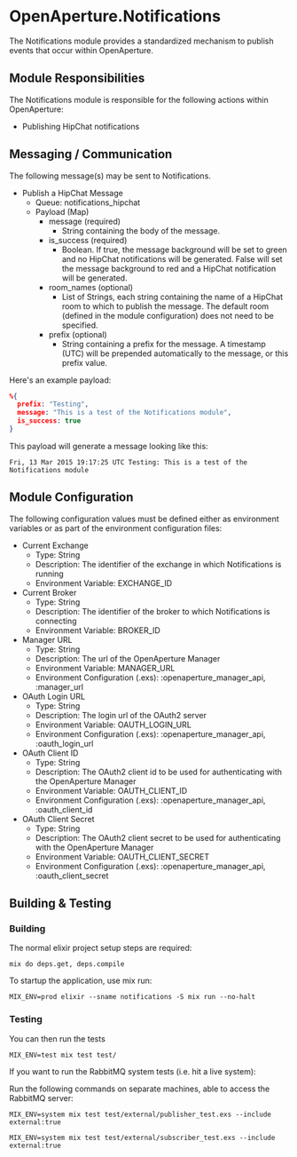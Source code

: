 # OpenAperture.Notifications

The Notifications module provides a standardized mechanism to publish events that occur within OpenAperture.  

## Module Responsibilities

The Notifications module is responsible for the following actions within OpenAperture:

* Publishing HipChat notifications

## Messaging / Communication

The following message(s) may be sent to Notifications.  

* Publish a HipChat Message
  * Queue:  notifications_hipchat
  * Payload (Map)
    * message (required)
      * String containing the body of the message.
    * is_success (required)
      * Boolean.  If true, the message background will be set to green and no HipChat notifications will be generated.  False will set the message background to red and a HipChat notification will be generated.
    * room_names (optional)
      * List of Strings, each string containing the name of a HipChat room to which to publish the message.  The default room (defined in the module configuration) does not need to be specified.
    * prefix (optional)
      * String containing a prefix for the message.  A timestamp (UTC) will be prepended automatically to the message, or this prefix value.

Here's an example payload:
```json
%{
  prefix: "Testing",
  message: "This is a test of the Notifications module",
  is_success: true
}
```

This payload will generate a message looking like this:

```
Fri, 13 Mar 2015 19:17:25 UTC Testing: This is a test of the Notifications module
```

## Module Configuration

The following configuration values must be defined either as environment variables or as part of the environment configuration files:

* Current Exchange
  * Type:  String
  * Description:  The identifier of the exchange in which Notifications is running
  * Environment Variable:  EXCHANGE_ID
* Current Broker
  * Type:  String
  * Description:  The identifier of the broker to which Notifications is connecting
  * Environment Variable:  BROKER_ID
* Manager URL
  * Type: String
  * Description: The url of the OpenAperture Manager
  * Environment Variable:  MANAGER_URL
  * Environment Configuration (.exs): :openaperture_manager_api, :manager_url
* OAuth Login URL
  * Type: String
  * Description: The login url of the OAuth2 server
  * Environment Variable:  OAUTH_LOGIN_URL
  * Environment Configuration (.exs): :openaperture_manager_api, :oauth_login_url
* OAuth Client ID
  * Type: String
  * Description: The OAuth2 client id to be used for authenticating with the OpenAperture Manager
  * Environment Variable:  OAUTH_CLIENT_ID
  * Environment Configuration (.exs): :openaperture_manager_api, :oauth_client_id
* OAuth Client Secret
  * Type: String
  * Description: The OAuth2 client secret to be used for authenticating with the OpenAperture Manager
  * Environment Variable:  OAUTH_CLIENT_SECRET
  * Environment Configuration (.exs): :openaperture_manager_api, :oauth_client_secret

## Building & Testing

### Building

The normal elixir project setup steps are required:

```iex
mix do deps.get, deps.compile
```

To startup the application, use mix run:

```iex
MIX_ENV=prod elixir --sname notifications -S mix run --no-halt
```

### Testing 

You can then run the tests

```iex
MIX_ENV=test mix test test/
```

If you want to run the RabbitMQ system tests (i.e. hit a live system):

Run the following commands on separate machines, able to access the RabbitMQ server:

```iex
MIX_ENV=system mix test test/external/publisher_test.exs --include external:true

MIX_ENV=system mix test test/external/subscriber_test.exs --include external:true
```